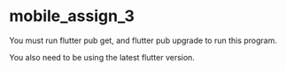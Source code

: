 # mobile_assign_3

You must run flutter pub get, and flutter pub upgrade to run this program.

You also need to be using the latest flutter version.



